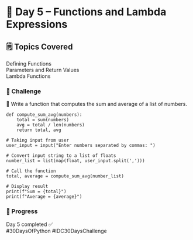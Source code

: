 # 📅 Day 5 – Functions and Lambda Expressions

## 🗒️ Topics Covered  
Defining Functions  
Parameters and Return Values  
Lambda Functions  

### 🎯 Challenge  
🔧 Write a function that computes the sum and average of a list of numbers.
```
def compute_sum_avg(numbers):
    total = sum(numbers)
    avg = total / len(numbers)
    return total, avg

# Taking input from user
user_input = input("Enter numbers separated by commas: ")

# Convert input string to a list of floats
number_list = list(map(float, user_input.split(',')))

# Call the function
total, average = compute_sum_avg(number_list)

# Display result
print(f"Sum = {total}")
print(f"Average = {average}")

```
### 📌 Progress  
Day 5 completed ✅  
#30DaysOfPython #IDC30DaysChallenge
